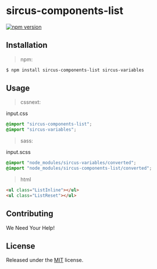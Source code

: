 # sircus-components-list

[![npm version](https://img.shields.io/npm/v/sircus-components-list.svg?style=flat)](https://www.npmjs.com/package/sircus-components-list)

## Installation

> npm:

```bash
$ npm install sircus-components-list sircus-variables
```

## Usage

> cssnext:

input.css
```css
@import "sircus-components-list";
@import "sircus-variables";
```

> sass:

input.scss
```scss
@import "node_modules/sircus-variables/converted";
@import "node_modules/sircus-components-list/converted";
```


> html

```html
<ul class="ListInline"></ul>
<ul class="ListReset"></ul>
```


## Contributing

We Need Your Help!


## License
Released under the [MIT](https://github.com/sircus/license/blob/master/LICENSE) license.
